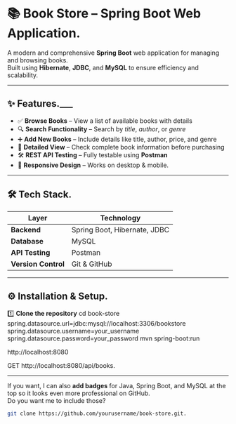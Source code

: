 # 📚 Book Store – Spring Boot Web Application.

A modern and comprehensive **Spring Boot** web application for managing and browsing books.  
Built using **Hibernate**, **JDBC**, and **MySQL** to ensure efficiency and scalability.

---

## ✨ Features.___

- ✅ **Browse Books** – View a list of available books with details  
- 🔍 **Search Functionality** – Search by *title*, *author*, or *genre*  
- ➕ **Add New Books** – Include details like title, author, price, and genre  
- 📖 **Detailed View** – Check complete book information before purchasing  
- 🛠 **REST API Testing** – Fully testable using **Postman**  
- 📱 **Responsive Design** – Works on desktop & mobile. 

---

## 🛠 Tech Stack.

| Layer          | Technology |
|----------------|------------|
| **Backend**    | Spring Boot, Hibernate, JDBC |
| **Database**   | MySQL |
| **API Testing**| Postman |
| **Version Control** | Git & GitHub |

-----

## ⚙️ Installation & Setup.

1️⃣ **Clone the repository**
cd book-store
spring.datasource.url=jdbc:mysql://localhost:3306/bookstore
spring.datasource.username=your_username
spring.datasource.password=your_password
mvn spring-boot:run

http://localhost:8080

GET http://localhost:8080/api/books.


-------

If you want, I can also **add badges** for Java, Spring Boot, and MySQL at the top so it looks even more professional on GitHub.  
Do you want me to include those?

```bash
git clone https://github.com/yourusername/book-store.git.
